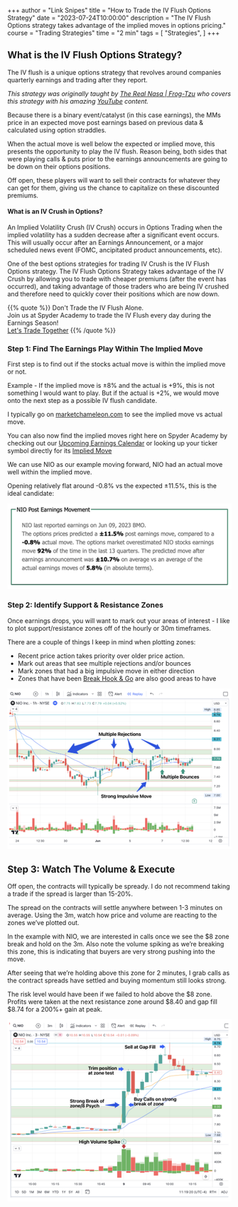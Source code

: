 +++
author = "Link Snipes"
title = "How to Trade the IV Flush Options Strategy"
date = "2023-07-24T10:00:00"
description = "The IV Flush Options strategy takes advantage of the implied moves in options pricing."
course = "Trading Strategies"
time = "2 min"
tags = [
   "Strategies",
]
+++


## What is the IV Flush Options Strategy?

The IV flush is a unique options strategy that revolves around companies quarterly earnings and trading after they report. 

_This strategy was originally taught by [The Real Nasa | Frog-Tzu](https://twitter.com/TheRealNasa00) who covers this strategy with his amazing [YouTube](https://www.youtube.com/@therealnasa0028/videos) content._

Because there is a binary event/catalyst (in this case earnings), the MMs price in an expected move post earnings based on previous data & calculated using option straddles. 

When the actual move is well below the expected or implied move, this presents the opportunity to play the IV flush. Reason being, both sides that were playing calls & puts prior to the earnings announcements are going to be down on their options positions. 

Off open, these players will want to sell their contracts for whatever they can get for them, giving us the chance to capitalize on these discounted premiums.

#### What is an IV Crush in Options?

An Implied Volatility Crush (IV Crush) occurs in Options Trading when the implied volatility has a sudden decrease after a significant event occurs.  This will usually occur after an Earnings Announcement, or a major scheduled news event (FOMC, ancipitated product announcements, etc).

One of the best options strategies for trading IV Crush is the IV Flush Options strategy.  The IV Flush Options Strategy takes advantage of the IV Crush by allowing you to trade with cheaper premiums (after the event has occurred), and taking advantage of those traders who are being IV crushed and therefore need to quickly cover their positions which are now down.

{{% quote %}}
  Don't Trade the IV Flush Alone.<br/>
  Join us at Spyder Academy to trade the IV Flush every day during the Earnings Season!<br/>
  <a class="btn btn-lg btn-block btn-secondary mt-1" style="border-radius: 0.5em; max-width: 250px" href="https://whop.com/spyder-academy/?d2c=true&directPlanId=plan_2qHRKoIbGU6NN&pass=prod_45GZIGs1lRCGs&a=spyderacademy">Let's Trade Together</a>
{{% /quote %}}

### Step 1: Find The Earnings Play Within The Implied Move

First step is to find out if the stocks actual move is within the implied move or not. 

Example - If the implied move is  &#177;8% and the actual is +9%, this is not something I would want to play. But if the actual is +2%, we would move onto the next step as a possible IV flush candidate. 

I typically go on [marketchameleon.com](https://marketchameleon.com) to see the implied move vs actual move. 

You can also now find the implied moves right here on Spyder Academy by checking out our [Upcoming Earnings Calendar](/tools/earnings-calendar/) or looking up your ticker symbol directly for its [Implied Move](/tools/implied-volatility/)

We can use NIO as our example moving forward, NIO had an actual move well within the implied move. 

Opening relatively flat around -0.8% vs the expected &#177;11.5%, this is the ideal candidate:
 
![](images/poster.png)

### Step 2: Identify Support & Resistance Zones

Once earnings drops, you will want to mark out your areas of interest - I like to plot support/resistance zones off of the hourly or 30m timeframes. 

There are a couple of things I keep in mind when plotting zones:

- Recent price action takes priority over older price action.
- Mark out areas that see multiple rejections and/or bounces
- Mark zones that had a big impulsive move in either direction
- Zones that have been [Break Hook & Go](/education/how-to-trade-the-break-hook-and-go/) are also good areas to have

![](images/rejections.png)


## Step 3: Watch The Volume & Execute
Off open, the contracts will typically be spready. I do not recommend taking a trade if the spread is larger than 15-20%. 

The spread on the contracts will settle anywhere between 1-3 minutes on average. Using the 3m, watch how price and volume are reacting to the zones we’ve plotted out.

In the example with NIO, we are interested in calls once we see the $8 zone break and hold on the 3m. Also note the volume spiking as we’re breaking this zone, this is indicating that buyers are very strong pushing into the move. 

After seeing that we’re holding above this zone for 2 minutes, I grab calls as the contract spreads have settled and buying momentum still looks strong. 

The risk level would have been if we failed to hold above the $8 zone. Profits were taken at the next resistance zone around $8.40 and gap fill $8.74 for a 200%+ gain at peak.

![](images/chart.png)
